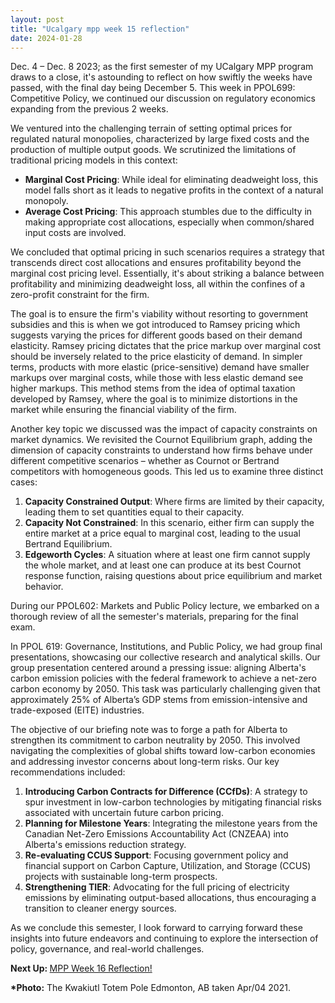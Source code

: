 ```yaml
---
layout: post
title: "Ucalgary mpp week 15 reflection"
date: 2024-01-28
---
```


<!-- wp:paragraph -->
<p>Dec. 4 – Dec. 8 2023; as the first semester of my UCalgary MPP program draws to a close, it's astounding to reflect on how swiftly the weeks have passed, with the final day being December 5. This week in PPOL699: Competitive Policy, we continued our discussion on regulatory economics expanding from the previous 2 weeks.</p>
<!-- /wp:paragraph -->

<!-- wp:paragraph -->
<p>We ventured into the challenging terrain of setting optimal prices for regulated natural monopolies, characterized by large fixed costs and the production of multiple output goods. We scrutinized the limitations of traditional pricing models in this context:</p>
<!-- /wp:paragraph -->

<!-- wp:list -->
<ul><!-- wp:list-item -->
<li><strong>Marginal Cost Pricing</strong>: While ideal for eliminating deadweight loss, this model falls short as it leads to negative profits in the context of a natural monopoly.</li>
<!-- /wp:list-item -->

<!-- wp:list-item -->
<li><strong>Average Cost Pricing</strong>: This approach stumbles due to the difficulty in making appropriate cost allocations, especially when common/shared input costs are involved.</li>
<!-- /wp:list-item --></ul>
<!-- /wp:list -->

<!-- wp:paragraph -->
<p>We concluded that optimal pricing in such scenarios requires a strategy that transcends direct cost allocations and ensures profitability beyond the marginal cost pricing level. Essentially, it's about striking a balance between profitability and minimizing deadweight loss, all within the confines of a zero-profit constraint for the firm. </p>
<!-- /wp:paragraph -->

<!-- wp:paragraph -->
<p>The goal is to ensure the firm's viability without resorting to government subsidies and this is when we got introduced to Ramsey pricing which suggests varying the prices for different goods based on their demand elasticity. Ramsey pricing dictates that the price markup over marginal cost should be inversely related to the price elasticity of demand. In simpler terms, products with more elastic (price-sensitive) demand have smaller markups over marginal costs, while those with less elastic demand see higher markups. This method stems from the idea of optimal taxation developed by Ramsey, where the goal is to minimize distortions in the market while ensuring the financial viability of the firm.</p>
<!-- /wp:paragraph -->

<!-- wp:paragraph -->
<p>Another key topic we discussed was the impact of capacity constraints on market dynamics. We revisited the Cournot Equilibrium graph, adding the dimension of capacity constraints to understand how firms behave under different competitive scenarios – whether as Cournot or Bertrand competitors with homogeneous goods. This led us to examine three distinct cases:</p>
<!-- /wp:paragraph -->

<!-- wp:list {"ordered":true} -->
<ol><!-- wp:list-item -->
<li><strong>Capacity Constrained Output</strong>: Where firms are limited by their capacity, leading them to set quantities equal to their capacity.</li>
<!-- /wp:list-item -->

<!-- wp:list-item -->
<li><strong>Capacity Not Constrained</strong>: In this scenario, either firm can supply the entire market at a price equal to marginal cost, leading to the usual Bertrand Equilibrium.</li>
<!-- /wp:list-item -->

<!-- wp:list-item -->
<li><strong>Edgeworth Cycles</strong>: A situation where at least one firm cannot supply the whole market, and at least one can produce at its best Cournot response function, raising questions about price equilibrium and market behavior.</li>
<!-- /wp:list-item --></ol>
<!-- /wp:list -->

<!-- wp:paragraph -->
<p>During our PPOL602: Markets and Public Policy lecture, we embarked on a thorough review of all the semester's materials, preparing for the final exam.</p>
<!-- /wp:paragraph -->

<!-- wp:paragraph -->
<p>In PPOL 619: Governance, Institutions, and Public Policy, we had group final presentations, showcasing our collective research and analytical skills. Our group presentation centered around a pressing issue: aligning Alberta's carbon emission policies with the federal framework to achieve a net-zero carbon economy by 2050. This task was particularly challenging given that approximately 25% of Alberta’s GDP stems from emission-intensive and trade-exposed (EITE) industries. </p>
<!-- /wp:paragraph -->

<!-- wp:paragraph -->
<p>The objective of our briefing note was to forge a path for Alberta to strengthen its commitment to carbon neutrality by 2050. This involved navigating the complexities of global shifts toward low-carbon economies and addressing investor concerns about long-term risks. Our key recommendations included:</p>
<!-- /wp:paragraph -->

<!-- wp:list {"ordered":true} -->
<ol><!-- wp:list-item -->
<li><strong>Introducing Carbon Contracts for Difference (CCfDs)</strong>: A strategy to spur investment in low-carbon technologies by mitigating financial risks associated with uncertain future carbon pricing.</li>
<!-- /wp:list-item -->

<!-- wp:list-item -->
<li><strong>Planning for Milestone Years</strong>: Integrating the milestone years from the Canadian Net-Zero Emissions Accountability Act (CNZEAA) into Alberta's emissions reduction strategy.</li>
<!-- /wp:list-item -->

<!-- wp:list-item -->
<li><strong>Re-evaluating CCUS Support</strong>: Focusing government policy and financial support on Carbon Capture, Utilization, and Storage (CCUS) projects with sustainable long-term prospects.</li>
<!-- /wp:list-item -->

<!-- wp:list-item -->
<li><strong>Strengthening TIER</strong>: Advocating for the full pricing of electricity emissions by eliminating output-based allocations, thus encouraging a transition to cleaner energy sources.</li>
<!-- /wp:list-item --></ol>
<!-- /wp:list -->

<!-- wp:paragraph -->
<p>As we conclude this semester, I look forward to carrying forward these insights into future endeavors and continuing to explore the intersection of policy, governance, and real-world challenges.</p>
<!-- /wp:paragraph -->

<!-- wp:paragraph -->
<p><strong>Next Up: </strong><a href="https://ahmedelmeligy.com/2024/01/28/ucalgary-mpp-week-16-reflection/" target="_blank" rel="noreferrer noopener">MPP Week 16 Reflection!</a></p>
<!-- /wp:paragraph -->

<!-- wp:paragraph -->
<p><strong>*Photo:</strong>&nbsp;The Kwakiutl Totem Pole Edmonton, AB taken Apr/04 2021.</p>
<!-- /wp:paragraph -->